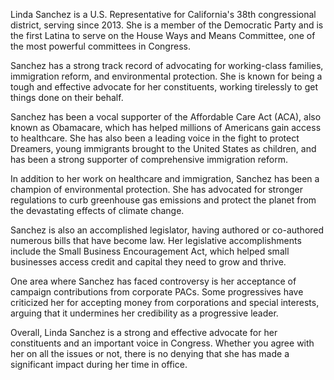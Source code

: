 Linda Sanchez is a U.S. Representative for California's 38th congressional district, serving since 2013. She is a member of the Democratic Party and is the first Latina to serve on the House Ways and Means Committee, one of the most powerful committees in Congress.

Sanchez has a strong track record of advocating for working-class families, immigration reform, and environmental protection. She is known for being a tough and effective advocate for her constituents, working tirelessly to get things done on their behalf.

Sanchez has been a vocal supporter of the Affordable Care Act (ACA), also known as Obamacare, which has helped millions of Americans gain access to healthcare. She has also been a leading voice in the fight to protect Dreamers, young immigrants brought to the United States as children, and has been a strong supporter of comprehensive immigration reform.

In addition to her work on healthcare and immigration, Sanchez has been a champion of environmental protection. She has advocated for stronger regulations to curb greenhouse gas emissions and protect the planet from the devastating effects of climate change.

Sanchez is also an accomplished legislator, having authored or co-authored numerous bills that have become law. Her legislative accomplishments include the Small Business Encouragement Act, which helped small businesses access credit and capital they need to grow and thrive.

One area where Sanchez has faced controversy is her acceptance of campaign contributions from corporate PACs. Some progressives have criticized her for accepting money from corporations and special interests, arguing that it undermines her credibility as a progressive leader.

Overall, Linda Sanchez is a strong and effective advocate for her constituents and an important voice in Congress. Whether you agree with her on all the issues or not, there is no denying that she has made a significant impact during her time in office.
